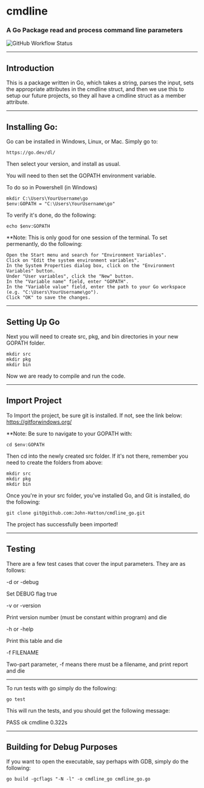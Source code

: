 # cmdline 

### A Go Package read and process command line parameters

![GitHub Workflow Status](https://github.com/John-Hatton/rrr/actions/workflows/BuildStatus.yml/badge.svg?branch=main&token=RRR_TOKEN)

---



## Introduction

This is a package written in Go, which takes a string, parses the input, sets the appropriate 
attributes in the cmdline struct, and then we use this to setup our future projects, so they all
have a cmdline struct as a member attribute.

---

## Installing Go:

Go can be installed in Windows, Linux, or Mac. Simply go to:

    https://go.dev/dl/

Then select your version, and install as usual.

You will need to then set the GOPATH environment variable. 

To do so in Powershell (in Windows)

    mkdir C:\Users\YourUsername\go
    $env:GOPATH = "C:\Users\YourUsername\go"

To verify it's done, do the following:

    echo $env:GOPATH

**Note: This is only good for one session of the terminal. To set permenantly, do the following:

    Open the Start menu and search for "Environment Variables".
    Click on "Edit the system environment variables".
    In the System Properties dialog box, click on the "Environment Variables" button.
    Under "User variables", click the "New" button.
    In the "Variable name" field, enter "GOPATH".
    In the "Variable value" field, enter the path to your Go workspace (e.g. "C:\Users\YourUsername\go").
    Click "OK" to save the changes.

--- 

## Setting Up Go

Next you will need to create src, pkg, and bin directories in your new GOPATH folder.

    mkdir src
    mkdir pkg
    mkdir bin

Now we are ready to compile and run the code.

---

## Import Project

To Import the project, be sure git is installed. If not, see the link below:
    https://gitforwindows.org/

**Note: Be sure to navigate to your GOPATH with:

    cd $env:GOPATH

Then cd into the newly created src folder. If it's not there, remember you need to create the
folders from above:
    
    mkdir src
    mkdir pkg
    mkdir bin 


Once you're in your src folder, you've installed Go, and Git is installed, do the following:

    git clone git@github.com:John-Hatton/cmdline_go.git

The project has successfully been imported!

---

## Testing

There are a few test cases that cover the input parameters. They are as follows:

-d or -debug
    

Set DEBUG flag true

 

-v or -version
    

Print version number (must be constant within program) and die

 

-h or -help
    

Print this table and die

 

-f FILENAME
    

Two-part parameter, -f means there must be a filename, and print report and die

---


To run tests with go simply do the following:

    go test


This will run the tests, and you should get the following message:

PASS
ok      cmdline 0.322s

---

## Building for Debug Purposes

If you want to open the executable, say perhaps with GDB, simply do the following:

    go build -gcflags "-N -l" -o cmdline_go cmdline_go.go


